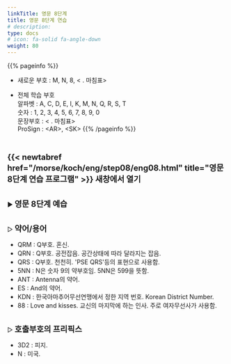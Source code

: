 ```yaml
---
linkTitle: 영문 8단계
title: 영문 8단계 연습
# description: 
type: docs
# icon: fa-solid fa-angle-down
weight: 80
---
```


{{% pageinfo %}}

* 새로운 부호 : M, N, 8, < . 마침표>

* 전체 학습 부호<br>
알파벳 : A, C, D, E, I, K, M, N, Q, R, S, T<br>
숫자 : 1, 2, 3, 4, 5, 6, 7, 8, 9, 0<br>
문장부호 : < . 마침표><br>
ProSign : &lt;AR&gt;, &lt;SK&gt;
{{% /pageinfo %}}

<br>

<b><span style="font-size:130%">{{< newtabref href="/morse/koch/eng/step08/eng08.html" title="영문 8단계 연습 프로그램" >}} 새창에서 열기</span></b>

<br>
▶ <b><span style="font-size:130%">영문 8단계 예습</span></b>
<br><br>

▷ <b><span style="font-size:130%">약어/용어</span></b>
- QRM : Q부호. 혼신.
- QRN : Q부호. 공전잡음. 공간상태에 따라 달라지는 잡음.
- QRS : Q부호. 천천히. 'PSE QRS'등의 표현으로 사용함.
- 5NN : N은 숫자 9의 약부호임. 5NN은 599을 뜻함.
- ANT : Antenna의 약어.
- ES : And의 약어.
- KDN : 한국아마추어무선연맹에서 정한 지역 번호. Korean District Number.
- 88 : Love and kisses. 교신의 마지막에 하는 인사. 주로 여자무선사가 사용함.
<br><br>

▷ <b><span style="font-size:130%">호출부호의 프리픽스</span></b>
- 3D2 : 피지.
- N : 미국.
